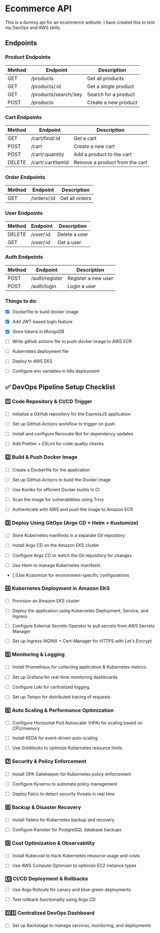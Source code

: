 # Ecommerce API

This is a dummy api for an ecommerce website. I have created this to test my DevOps and AWS skills.

## Endpoints

### Product Endpoints

| Method | Endpoint | Description |
| --- | --- | --- |
| GET | /products | Get all products |
| GET | /products/:id | Get a single product |
| GET | /products/search/:key | Search for a product |
| POST | /products | Create a new product |

### Cart Endpoints

| Method | Endpoint | Description |
| --- | --- | --- |
| GET | /cart/find/:id | Get a cart |
| POST | /cart | Create a new cart |
| POST | /cart/:quantity | Add a product to the cart |
| DELETE | /cart/:cartItemId | Remove a product from the cart |

### Order Endpoints

| Method | Endpoint | Description |
| --- | --- | --- |
| GET | /orders/:id | Get all orders |

### User Endpoints

| Method | Endpoint | Description |
| --- | --- | --- |
| DELETE | /user/:id | Delete a user |
| GET | /user/:id | Get a user |

### Auth Endpoints

| Method | Endpoint | Description |
| --- | --- | --- |
| POST | /auth/register | Register a new user |
| POST | /auth/login | Login a user |




### Things to do:
- [x] Dockerfile to build docker image 
- [x] Add JWT-based login feature  
- [x] Store tokens in MongoDB  
- [ ] Write github actions file to push docker image to AWS ECR
- [ ] Kubernetes deployment file  
- [ ] Deploy to AWS EKS  
- [ ] Configure env variables in k8s deployment  


## ✅ DevOps Pipeline Setup Checklist

### 1️⃣ Code Repository & CI/CD Trigger
- [ ] Initialize a GitHub repository for the ExpressJS application

- [ ] Set up GitHub Actions workflow to trigger on push

- [ ] Install and configure Renovate Bot for dependency updates

- [ ] Add Prettier + ESLint for code quality checks

### 2️⃣ Build & Push Docker Image
- [ ] Create a Dockerfile for the application

- [ ] Set up GitHub Actions to build the Docker image

- [ ] Use Kaniko for efficient Docker builds in CI

- [ ] Scan the image for vulnerabilities using Trivy

- [ ] Authenticate with AWS and push the image to Amazon ECR

### 3️⃣ Deploy Using GitOps (Argo CD + Helm + Kustomize)
- [ ] Store Kubernetes manifests in a separate Git repository

- [ ] Install Argo CD on the Amazon EKS cluster

- [ ] Configure Argo CD to watch the Git repository for changes

- [ ] Use Helm to manage Kubernetes manifests

- [ ]Use Kustomize for environment-specific configurations

### 4️⃣ Kubernetes Deployment in Amazon EKS
- [ ] Provision an Amazon EKS cluster

- [ ] Deploy the application using Kubernetes Deployment, Service, and Ingress

- [ ] Configure External Secrets Operator to pull secrets from AWS Secrets Manager

- [ ] Set up Ingress-NGINX + Cert-Manager for HTTPS with Let's Encrypt

### 5️⃣ Monitoring & Logging
- [ ] Install Prometheus for collecting application & Kubernetes metrics

- [ ] Set up Grafana for real-time monitoring dashboards

- [ ] Configure Loki for centralized logging

- [ ] Set up Tempo for distributed tracing of requests

### 6️⃣ Auto Scaling & Performance Optimization
- [ ] Configure Horizontal Pod Autoscaler (HPA) for scaling based on CPU/memory

- [ ] Install KEDA for event-driven auto-scaling

- [ ] Use Goldilocks to optimize Kubernetes resource limits

### 7️⃣ Security & Policy Enforcement
- [ ] Install OPA Gatekeeper for Kubernetes policy enforcement

- [ ] Configure Kyverno to automate policy management

- [ ] Deploy Falco to detect security threats in real time

### 8️⃣ Backup & Disaster Recovery
- [ ] Install Velero for Kubernetes backup and recovery

- [ ] Configure Kanister for PostgreSQL database backups

### 9️⃣ Cost Optimization & Observability
- [ ] Install Kubecost to track Kubernetes resource usage and costs

- [ ] Use AWS Compute Optimizer to optimize EC2 instance types

### 🔟 CI/CD Deployment & Rollbacks
- [ ] Use Argo Rollouts for canary and blue-green deployments

- [ ] Test rollback functionality using Argo CD

### 1️⃣1️⃣ Centralized DevOps Dashboard
- [ ] Set up Backstage to manage services, monitoring, and deployments
